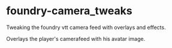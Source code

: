 # foundry-camera_tweaks
Tweaking the foundry vtt camera feed with overlays and effects.

Overlays the player's camerafeed with his avatar image.
